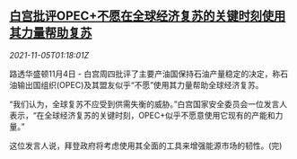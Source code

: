 <!--1636075862000-->
[白宫批评OPEC+不愿在全球经济复苏的关键时刻使用其力量帮助复苏](https://cn.reuters.com/article/us-opec-plus-oil-1105-idCNKBS2HQ02U)
------

<div><i>2021-11-05T01:18:01Z</i></div><p>路透华盛顿11月4日 - 白宫周四批评了主要产油国保持石油产量稳定的决定，称石油输出国组织(OPEC)及其盟友似乎“不愿”使用其力量帮助全球经济复苏。</p><p>“我们认为，全球复苏不应受到供需失衡的威胁。”白宫国家安全委员会一位发言人表示，“在全球经济复苏的关键时刻，OPEC+似乎不愿意使用它现有的产能和力量。”</p><p>这位发言人说，拜登政府将考虑使用其全面的工具来增强能源市场的韧性。(完)</p>
